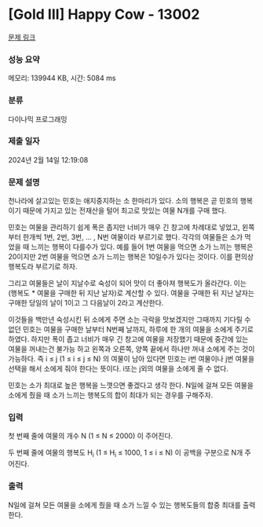 # [Gold III] Happy Cow - 13002 

[문제 링크](https://www.acmicpc.net/problem/13002) 

### 성능 요약

메모리: 139944 KB, 시간: 5084 ms

### 분류

다이나믹 프로그래밍

### 제출 일자

2024년 2월 14일 12:19:08

### 문제 설명

<p>천나라에 살고있는 민호는 애지중지하는 소 한마리가 있다. 소의 행복은 곧 민호의 행복이기 때문에 가지고 있는 전재산을 털어 최고로 맛있는 여물 N개를 구매 했다.</p>

<p>민호는 여물을 관리하기 쉽게 폭은 좁지만 너비가 매우 긴 창고에 차례대로 넣었고, 왼쪽부터 한개씩 1번, 2번, 3번, ... , N번 여물이라 부르기로 했다. 각각의 여물들은 소가 먹었을 때 느끼는 행복이 다를수가 있다. 예를 들어 1번 여물을 먹으면 소가 느끼는 행복은 20이지만 2번 여물을 먹으면 소가 느끼는 행복은 10일수가 있다는 것이다. 이를 편의상 행복도라 부르기로 하자.</p>

<p>그리고 여물들은 날이 지날수로 숙성이 되어 맛이 더 좋아져 행복도가 올라간다. 이는 (행복도 * 여물을 구매한 뒤 지난 날자)로 계산할 수 있다. 여물을 구매한 뒤 지난 날자는 구매한 당일의 날이 1이고 그 다음날이 2라고 계산한다.</p>

<p>이것들을 백만년 숙성시킨 뒤 소에게 주면 소는 극락을 맛보겠지만 그때까지 기다릴 수 없던 민호는 여물을 구매한 날부터 N번째 날까지, 하루에 한 개의 여물을 소에게 주기로 하였다. 하지만 폭이 좁고 너비가 매우 긴 창고에 여물을 저장했기 때문에 중간에 있는 여물을 꺼내는건 불가능 하고 왼쪽과 오른쪽, 양쪽 끝에서 하나만 꺼내 소에게 주는 것이 가능하다. 즉 i ≤ j (1 ≤ i ≤ j ≤ N) 의 여물이 남아 있다면 민호는 i번 여물이나 j번 여물을 선택을 해서 소에게 줘야 한다는 뜻이다. i또는 j외의 여물을 소에게 줄 수 없다.</p>

<p>민호는 소가 최대로 높은 행복을 느꼇으면 좋겠다고 생각 한다. N일에 걸쳐 모든 여물을 소에게 줬을 때 소가 느끼는 행복도의 합이 최대가 되는 경우를 구해주자.</p>

### 입력 

 <p>첫 번째 줄에 여물의 개수 N (1 ≤ N ≤ 2000) 이 주어진다.</p>

<p>두 번째 줄에 여물의 행복도 H<sub>i</sub> (1 ≤ H<sub>i</sub> ≤ 1000, 1 ≤ i ≤ N) 이 공백을 구분으로 N개 주어진다.</p>

### 출력 

 <p>N일에 걸쳐 모든 여물을 소에게 줬을 때 소가 느낄 수 있는 행복도들의 합중 최대를 출력한다.</p>

